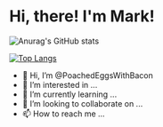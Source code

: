 # Hi, there! I'm Mark!

![Anurag's GitHub stats](https://github-readme-stats.vercel.app/api?username=PoachedEggsWithBacon&show_icons=true&theme=merko)

[![Top Langs](https://github-readme-stats.vercel.app/api/top-langs/?username=PoachedEggsWithBacon&layout=compact)](https://github.com/anuraghazra/github-readme-stats)

- 👋 Hi, I’m @PoachedEggsWithBacon
- 👀 I’m interested in ...
- 🌱 I’m currently learning ...
- 💞️ I’m looking to collaborate on ...
- 📫 How to reach me ...

<!---
PoachedEggsWithBacon/PoachedEggsWithBacon is a ✨ special ✨ repository because its `README.md` (this file) appears on your GitHub profile.
You can click the Preview link to take a look at your changes.
--->

